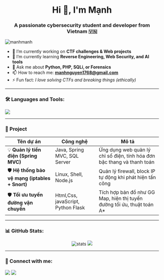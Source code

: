 <h1 align="center">Hi 👋, I'm Mạnh</h1>
<h3 align="center">A passionate cybersecurity student and developer from Vietnam 🇻🇳</h3>

<p align="left"> <img src="https://komarev.com/ghpvc/?username=manhmanh&label=Profile%20views&color=0e75b6&style=flat" alt="manhmanh" /> </p>

- 🔭 I’m currently working on **CTF challenges & Web projects**
- 🌱 I’m currently learning **Reverse Engineering, Web Security, and AI tools**
- 💬 Ask me about **Python, PHP, SQLi, or Forensics**
- 📫 How to reach me: **manhnguyen1768@gmail.com**
- ⚡ Fun fact: *I love solving CTFs and breaking things (ethically)*

---

### 🛠️ Languages and Tools:
<p>
  <img src="https://skillicons.dev/icons?i=python,php,js,html,css,mysql,linux,bash,git,vscode" />
</p>

---

### 🔧 Project

| Tên dự án | Công nghệ | Mô tả |
|-----------|-----------|-------|
| 💡 **Quản lý tiền điện (Spring MVC)** | Java, Spring MVC, SQL Server | Ứng dụng web quản lý chỉ số điện, tính hóa đơn bậc thang và thanh toán |
| 🛡️ **Hệ thống bảo vệ mạng (iptables + Snort)** | Linux, Shell, Node.js | Quản lý firewall, block IP tự động khi phát hiện tấn công |
| 🛡️ **Tối ưu tuyến đường vận chuyển** | Html,Css, javaScript, Python Flask | Tích hợp bản đồ như GG Map, hiện thị tuyến đường tối ứu, thuật toán A* |

---

### 📊 GitHub Stats:
<p align="center">
  <img src="https://github-readme-stats.vercel.app/api?username=BGIGOO&show_icons=true&theme=radical" alt="stats" />
  <img src="https://github-readme-streak-stats.herokuapp.com?user=BGIGOO&theme=radical&hide_border=false" />
</p>

---

### 🔗 Connect with me:
<p align="left">
  <a href="https://facebook.com/yourfacebook" target="blank"><img align="center" src="https://img.shields.io/badge/Facebook-1877F2?style=for-the-badge&logo=facebook&logoColor=white" /></a>
  <a href="mailto:your-email@example.com"><img align="center" src="https://img.shields.io/badge/Gmail-D14836?style=for-the-badge&logo=gmail&logoColor=white" /></a>
</p>
